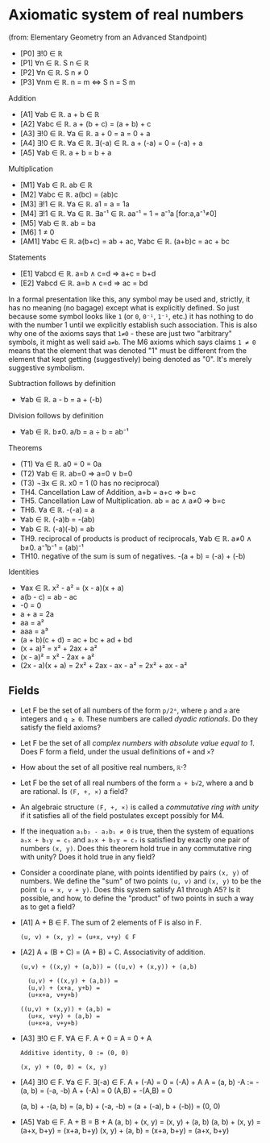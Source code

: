 # Axiomatic system of real numbers

(from: Elementary Geometry from an Advanced Standpoint)

- [P0] ∃!0 ∈ ℝ
- [P1] ∀n ∈ ℝ. S n ∈ ℝ
- [P2] ∀n ∈ ℝ. S n ≠ 0
- [P3] ∀nm ∈ ℝ. n = m ⇔ S n = S m

Addition
- [A1] ∀ab ∈ ℝ. a + b ∈ ℝ
- [A2] ∀abc ∈ ℝ. a + (b + c) = (a + b) + c
- [A3] ∃!0 ∈ ℝ. ∀a ∈ ℝ. a + 0 = a = 0 + a
- [A4] ∃!0 ∈ ℝ. ∀a ∈ ℝ. ∃(-a) ∈ ℝ. a + (-a) = 0 = (-a) + a
- [A5] ∀ab ∈ ℝ. a + b = b + a

Multiplication
- [M1] ∀ab ∈ ℝ. ab ∈ ℝ
- [M2] ∀abc ∈ ℝ. a(bc) = (ab)c
- [M3] ∃!1 ∈ ℝ. ∀a ∈ ℝ. a1 = a = 1a
- [M4] ∃!1 ∈ ℝ. ∀a ∈ ℝ. ∃a⁻¹ ∈ ℝ. aa⁻¹ = 1 = a⁻¹a   [for:a,a⁻¹≠0]
- [M5] ∀ab ∈ ℝ. ab = ba
- [M6] 1 ≠ 0
- [AM1] ∀abc ∈ ℝ. a(b+c) = ab + ac, ∀abc ∈ ℝ. (a+b)c = ac + bc

Statements
- [E1] ∀abcd ∈ ℝ. a=b ∧ c=d ⇒ a+c = b+d
- [E2] ∀abcd ∈ ℝ. a=b ∧ c=d ⇒ ac = bd

In a formal presentation like this, any symbol may be used and, strictly, it has no meaning (no bagage) except what is explicitly defined. So just because some symbol looks like `1` (or `0`, `0⁻¹`, `1⁻¹`, etc.) it has nothing to do with the number 1 until we explicitly establish such association. This is also why one of the axioms says that `1≠0` - these are just two "arbitrary" symbols, it might as well said `a≠b`. The M6 axioms which says claims `1 ≠ 0` means that the element that was denoted "1" must be different from the element that kept getting (suggestively) being denoted as "0". It's merely suggestive symbolism.



Subtraction follows by definition
- ∀ab ∈ ℝ. a - b = a + (-b)

Division follows by definition
- ∀ab ∈ ℝ. b≠0. a/b = a ÷ b = ab⁻¹

Theorems
- (T1) ∀a ∈ ℝ. a0 = 0 = 0a
- (T2) ∀ab ∈ ℝ. ab=0 ⇒ a=0 ∨ b=0
- (T3) ¬∃x ∈ ℝ. x0 = 1 (0 has no reciprocal)
- TH4. Cancellation Law of Addition, a+b = a+c ⇒ b=c
- TH5. Cancellation Law of Multiplication. ab = ac ∧ a≠0 ⇒ b=c
- TH6. ∀a ∈ ℝ. -(-a) = a
- ∀ab ∈ ℝ. (-a)b = -(ab)
- ∀ab ∈ ℝ. (-a)(-b) = ab
- TH9. reciprocal of products is product of reciprocals, 
  ∀ab ∈ ℝ. a≠0 ∧ b≠0. a⁻¹b⁻¹ = (ab)⁻¹
- TH10. negative of the sum is sum of negatives. -(a + b) = (-a) + (-b)

Identities
- ∀ax ∈ ℝ. x² - a² = (x - a)(x + a)
- a(b - c) = ab - ac
- -0 = 0
- a + a = 2a
- aa = a²
- aaa = a³
- (a + b)(c + d) = ac + bc + ad + bd
- (x + a)² = x² + 2ax + a²
- (x - a)² = x² - 2ax + a²
- (2x - a)(x + a) = 2x² + 2ax - ax - a² = 2x² + ax - a²

## Fields

* Let F be the set of all numbers of the form `p/2ᵃ`, where `p` and `a` are integers and `q ≥ 0`. These numbers are called *dyadic rationals*. Do they satisfy the field axioms?

* Let F be the set of all *complex numbers with absolute value equal to 1*. Does F form a field, under the usual definitions of `+` and `×`?

* How about the set of all positive real numbers, `ℝᐩ`?

* Let F be the set of all real numbers of the form `a + b√2`, where a and b are rational. Is `(F, +, ×)` a field?

* An algebraic structure `(F, +, ×)` is called a *commutative ring with unity* if it satisfies all of the field postulates except possibly for M4.

* If the inequation `a₁b₂ - a₂b₁ ≠ 0` is true, then the system of equations `a₁x + b₁y = c₁` and `a₂x + b₂y = c₂` is satisfied by exactly one pair of numbers `(x, y)`. Does this theorem hold true in any commutative ring with unity? Does it hold true in any field?

* Consider a coordinate plane, with points identified by pairs `(x, y)` of numbers. We define the "sum" of two points `(u, v)` and `(x, y)` to be the point `(u + x, v + y)`. Does this system satisfy A1 through A5? Is it possible, and how, to define the "product" of two points in such a way as to get a field?

- [A1] A + B ∈ F. The sum of 2 elements of F is also in F.

      (u, v) + (x, y) = (u+x, v+y) ∈ F

- [A2] A + (B + C) = (A + B) + C. Associativity of addition.

      (u,v) + ((x,y) + (a,b)) = ((u,v) + (x,y)) + (a,b)

        (u,v) + ((x,y) + (a,b)) =
        (u,v) + (x+a, y+b) =
        (u+x+a, v+y+b)

      ((u,v) + (x,y)) + (a,b) =
        (u+x, v+y) + (a,b) =
        (u+x+a, v+y+b)

- [A3] ∃!0 ∈ F. ∀A ∈ F. A + 0 = A = 0 + A

      Additive identity, 0 := (0, 0)

      (x, y) + (0, 0) = (x, y)

- [A4] ∃!0 ∈ F. ∀a ∈ F. ∃(-a) ∈ F. A + (-A) = 0 = (-A) + A
   A = (a, b)
  -A := -(a, b) = (-a, -b)
  A + (-A) = 0
  (A,B) + -(A,B) = 0

    (a, b) + -(a, b)
  = (a, b) + (-a, -b)
  = (a + (-a), b + (-b))
  = (0, 0)

- [A5] ∀ab ∈ F. A + B = B + A
  (a, b) + (x, y) = (x, y) + (a, b)
  (a, b) + (x, y) = (a+x, b+y) = (x+a, b+y)
  (x, y) + (a, b) = (x+a, b+y) = (a+x, b+y)
